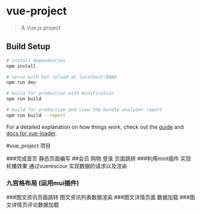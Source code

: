 # vue-project

> A Vue.js project

## Build Setup

``` bash
# install dependencies
npm install

# serve with hot reload at localhost:8080
npm run dev

# build for production with minification
npm run build

# build for production and view the bundle analyzer report
npm run build --report
```

For a detailed explanation on how things work, check out the [guide](http://vuejs-templates.github.io/webpack/) and [docs for vue-loader](http://vuejs.github.io/vue-loader).

#vue_project 项目

###完成首页 静态页面编写
##会员 购物 登录 页面跳转
###利用mint插件 实现轮播效果 通过vuerescour 实现数据的请求以及渲染
### 九宫格布局 (运用mui插件) 
###图文资讯页面跳转 图文资讯列表数据渲染
###图文详情页面 数据加载 
###图文详情页评论数据加载



